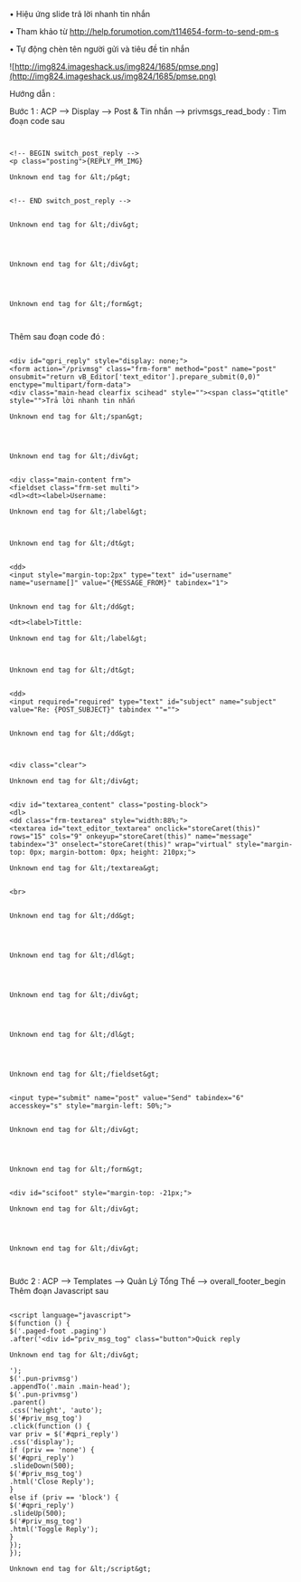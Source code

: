 • Hiệu ứng slide trả lời nhanh tin nhắn

• Tham khảo từ http://help.forumotion.com/t114654-form-to-send-pm-s

• Tự động chèn tên người gửi và tiêu đề tin nhắn


![http://img824.imageshack.us/img824/1685/pmse.png](http://img824.imageshack.us/img824/1685/pmse.png)

Hướng dẫn :

Bước 1 : ACP --> Display --> Post & Tin nhắn --> privmsgs\_read\_body : Tìm đoạn code sau

```


<!-- BEGIN switch_post_reply -->
<p class="posting">{REPLY_PM_IMG}

Unknown end tag for &lt;/p&gt;


<!-- END switch_post_reply -->


Unknown end tag for &lt;/div&gt;




Unknown end tag for &lt;/div&gt;




Unknown end tag for &lt;/form&gt;



```
Thêm sau đoạn code đó :

```

<div id="qpri_reply" style="display: none;">
<form action="/privmsg" class="frm-form" method="post" name="post" onsubmit="return vB_Editor['text_editor'].prepare_submit(0,0)" enctype="multipart/form-data">
<div class="main-head clearfix scihead" style=""><span class="qtitle" style="">Trả lời nhanh tin nhắn

Unknown end tag for &lt;/span&gt;




Unknown end tag for &lt;/div&gt;


<div class="main-content frm">
<fieldset class="frm-set multi">
<dl><dt><label>Username:

Unknown end tag for &lt;/label&gt;



Unknown end tag for &lt;/dt&gt;


<dd>
<input style="margin-top:2px" type="text" id="username" name="username[]" value="{MESSAGE_FROM}" tabindex="1">


Unknown end tag for &lt;/dd&gt;

<dt><label>Tittle:

Unknown end tag for &lt;/label&gt;



Unknown end tag for &lt;/dt&gt;


<dd>
<input required="required" type="text" id="subject" name="subject" value="Re: {POST_SUBJECT}" tabindex ""="">


Unknown end tag for &lt;/dd&gt;



<div class="clear">

Unknown end tag for &lt;/div&gt;


<div id="textarea_content" class="posting-block">
<dl>
<dd class="frm-textarea" style="width:88%;">
<textarea id="text_editor_textarea" onclick="storeCaret(this)" rows="15" cols="9" onkeyup="storeCaret(this)" name="message" tabindex="3" onselect="storeCaret(this)" wrap="virtual" style="margin-top: 0px; margin-bottom: 0px; height: 210px;">

Unknown end tag for &lt;/textarea&gt;


<br>


Unknown end tag for &lt;/dd&gt;




Unknown end tag for &lt;/dl&gt;




Unknown end tag for &lt;/div&gt;




Unknown end tag for &lt;/dl&gt;




Unknown end tag for &lt;/fieldset&gt;


<input type="submit" name="post" value="Send" tabindex="6" accesskey="s" style="margin-left: 50%;">


Unknown end tag for &lt;/div&gt;




Unknown end tag for &lt;/form&gt;


<div id="scifoot" style="margin-top: -21px;">

Unknown end tag for &lt;/div&gt;




Unknown end tag for &lt;/div&gt;



```

Bước 2 : ACP --> Templates --> Quản Lý Tổng Thể --> overall\_footer\_begin
Thêm đoạn Javascript sau

```

<script language="javascript">
$(function () {
$('.paged-foot .paging')
.after('<div id="priv_msg_tog" class="button">Quick reply

Unknown end tag for &lt;/div&gt;

');
$('.pun-privmsg')
.appendTo('.main .main-head');
$('.pun-privmsg')
.parent()
.css('height', 'auto');
$('#priv_msg_tog')
.click(function () {
var priv = $('#qpri_reply')
.css('display');
if (priv == 'none') {
$('#qpri_reply')
.slideDown(500);
$('#priv_msg_tog')
.html('Close Reply');
}
else if (priv == 'block') {
$('#qpri_reply')
.slideUp(500);
$('#priv_msg_tog')
.html('Toggle Reply');
}
});
});

Unknown end tag for &lt;/script&gt;




```